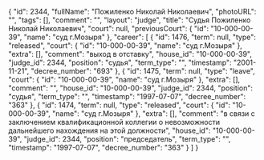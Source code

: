 {
    "id": 2344,
    "fullName": "Пожиленко Николай Николаевич",
    "photoURL": "",
    "tags": [],
    "comment": "",
    "layout": "judge",
    "title": "Судья Пожиленко Николай Николаевич",
    "court": null,
    "previousCourt": {
        "id": "10-000-00-39",
        "name": "суд г.Мозыря"
    },
    "career": [
        {
            "id": 1476,
            "term": null,
            "type": "released",
            "court": {
                "id": "10-000-00-39",
                "name": "суд г.Мозыря"
            },
            "extra": [],
            "comment": "выход в отставку",
            "house_id": "10-000-00-39",
            "judge_id": 2344,
            "position": "судья",
            "term_type": "",
            "timestamp": "2001-11-21",
            "decree_number": "693"
        },
        {
            "id": 1475,
            "term": null,
            "type": "leave",
            "court": {
                "id": "10-000-00-39",
                "name": "суд г.Мозыря"
            },
            "extra": [],
            "comment": "",
            "house_id": "10-000-00-39",
            "judge_id": 2344,
            "position": "судья",
            "term_type": "",
            "timestamp": "1997-07-07",
            "decree_number": "363"
        },
        {
            "id": 1474,
            "term": null,
            "type": "released",
            "court": {
                "id": "10-000-00-39",
                "name": "суд г.Мозыря"
            },
            "extra": [],
            "comment": "в связи с заключением квалификационной коллегии о невозможности дальнейшего нахождения на этой должности",
            "house_id": "10-000-00-39",
            "judge_id": 2344,
            "position": "председатель",
            "term_type": "",
            "timestamp": "1997-07-07",
            "decree_number": "363"
        }
    ]
}